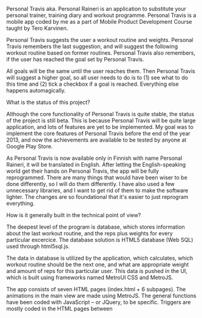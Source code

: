 Personal Travis aka. Personal Raineri is an application to substitute your personal trainer, training diary and workout programme. Personal Travis is a mobile app coded by me as a part of Mobile Product Development Course taught by Tero Karvinen. 

Personal Travis suggests the user a workout routine and weights. Personal Travis remembers the last suggestion, and will suggest the following workout routine based on former routines. Personal Travis also remembers, if the user has reached the goal set by Personal Travis. 

All goals will be the same until the user reaches them. Then Personal Travis will suggest a higher goal, so all user needs to do is to (1) see what to do this time and (2) tick a checkbox if a goal is reached. Everything else happens automagically.

What is the status of this project?

Although the core functionality of Personal Travis is quite stable, the status of the project is still beta. This is because Personal Travis will be quite large application, and lots of features are yet to be implemented. My goal was to implement the core features of Personal Travis before the end of the year 2013, and now the achievements are available to be tested by anyone at Google Play Store.

As Personal Travis is now available only in Finnish with name Personal Raineri, it will be translated in English. After letting the English-speaking world get their hands on Personal Travis, the app will be fully reprogrammed. There are many things that would have been wiser to be done differently, so I will do them differently. I have also used a few unnecessary libraries, and I want to get rid of them to make the software lighter. The changes are so foundational that it's easier to just reprogram everything.

How is it generally built in the technical point of view?

The deepest level of the program is database, which stores information about the last workout routine, and the reps plus weights for every particular excercice. The database solution is HTML5 database (Web SQL) used through html5sql.js. 

The data in database is utilized by the application, which calculates, which workout routine should be the next one, and what are appropriate weight and amount of reps for this particular user. This data is pushed in the UI, which is built using frameworks named MetroUI CSS and MetroJS.

The app consists of seven HTML pages (index.html + 6 subpages). The animations in the main view are made using MetroJS. The general functions have been coded with JavaScript – or JQuery, to be specific. Triggers are mostly coded in the HTML pages between <script> tags, and the triggers call functions defined in training_functions.js and db_functions.js. Most of functions in training_functions.js are dependent of db_functions.js. There is also transition.js, which just includes the transition fade effect triggered when switching page.
